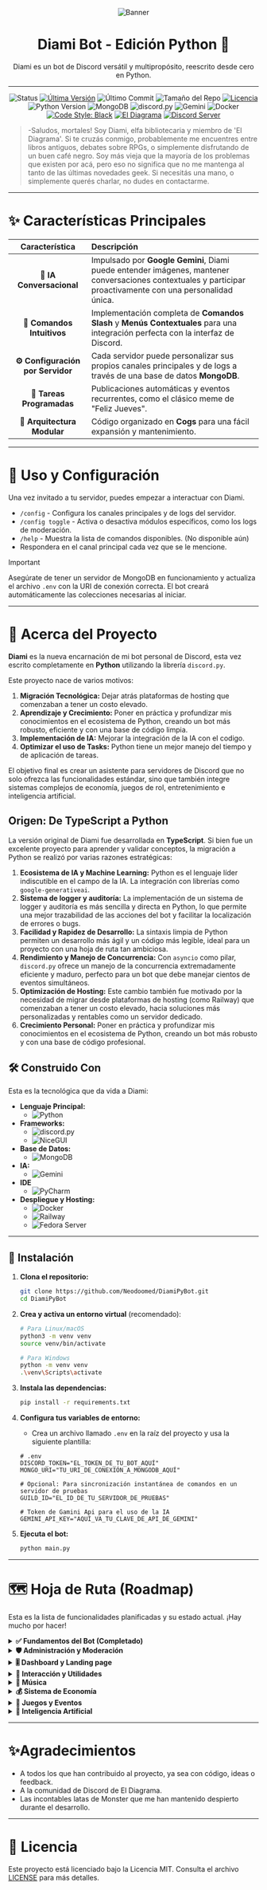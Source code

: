 <div align="center">

![Banner](docs/assets/diami_banner2.png)
# Diami Bot - Edición Python 🐍


Diami es un bot de Discord versátil y multipropósito, reescrito desde cero en Python.

---

</div>

<!-- Badges -->

<div align="center">

![Status](https://img.shields.io/badge/Status-En%20Desarrollo-blue)
[![Última Versión](https://img.shields.io/github/v/release/Xardax88/DiamiPyBot?include_prereleases&label=version&color=blue)](https://github.com/Xardax88/DiamiPyBot/releases)
![Último Commit](https://img.shields.io/github/last-commit/Xardax88/DiamiPyBot)
![Tamaño del Repo](https://img.shields.io/github/repo-size/Xardax88/DiamiPyBot)
[![Licencia](https://img.shields.io/github/license/Xardax88/DiamiPyBot)](LICENSE)
![Python Version](https://img.shields.io/badge/Python-3.10%2B-blue?logo=python&logoColor=white)
![MongoDB](https://img.shields.io/badge/MongoDB-4.4%2B-green?logo=mongodb&logoColor=white)
![discord.py](https://img.shields.io/badge/discord.py-v2.3.2-blue?logo=discord&logoColor=white)
![Gemini](https://img.shields.io/badge/Google%20Gemini-8E77F0?style=flat&logo=google-gemini&logoColor=white)
![Docker](https://img.shields.io/badge/Docker-2496ED?style=flat&logo=docker&logoColor=white)
[![Code Style: Black](https://img.shields.io/badge/Code%20Style-Black-000000.svg)](https://github.com/psf/black)
[![El Diagrama](https://img.shields.io/badge/El%20Diagrama-orange?style=flat)](https://discord.com/invite/3x8uMdpeHR)
[![Discord Server](https://img.shields.io/discord/774727090188320808?color=5865F2&logo=discord&logoColor=white)](https://discord.com/invite/3x8uMdpeHR)

</div>

> -Saludos, mortales! Soy Diami, elfa bibliotecaria y miembro de 'El Diagrama'. Si te cruzás conmigo, probablemente 
> me encuentres entre libros antiguos, debates sobre RPGs, o simplemente disfrutando de un buen café negro.
> Soy más vieja que la mayoría de los problemas que existen por acá, pero eso no significa que no me mantenga al tanto 
> de las últimas novedades geek. Si necesitás una mano, o simplemente querés charlar, no dudes en contactarme.

---
# ✨ Características Principales

| Característica | Descripción |
| :---: | :--- |
| **🧠 IA Conversacional** | Impulsado por **Google Gemini**, Diami puede entender imágenes, mantener conversaciones contextuales y participar proactivamente con una personalidad única. |
| **🤖 Comandos Intuitivos** | Implementación completa de **Comandos Slash** y **Menús Contextuales** para una integración perfecta con la interfaz de Discord. |
| **⚙️ Configuración por Servidor** | Cada servidor puede personalizar sus propios canales principales y de logs a través de una base de datos **MongoDB**. |
| **📅 Tareas Programadas** | Publicaciones automáticas y eventos recurrentes, como el clásico meme de "Feliz Jueves". |
| **🧩 Arquitectura Modular** | Código organizado en **Cogs** para una fácil expansión y mantenimiento. |

---
# 🚀 Uso y Configuración

Una vez invitado a tu servidor, puedes empezar a interactuar con Diami.

* `/config` - Configura los canales principales y de logs del servidor.
* `/config toggle` - Activa o desactiva módulos específicos, como los logs de moderación.
* `/help` - Muestra la lista de comandos disponibles. (No disponible aún)
* Respondera en el canal principal cada vez que se le mencione.

> [!IMPORTANT]  
> Asegúrate de tener un servidor de MongoDB en funcionamiento y actualiza el archivo `.env` con la URI de conexión correcta. 
> El bot creará automáticamente las colecciones necesarias al iniciar.
---
# 📖 Acerca del Proyecto

**Diami** es la nueva encarnación de mi bot personal de Discord, esta vez escrito completamente en **Python** utilizando la librería `discord.py`.

Este proyecto nace de varios motivos:
1.  **Migración Tecnológica:** Dejar atrás plataformas de hosting que comenzaban a tener un costo elevado.
2.  **Aprendizaje y Crecimiento:** Poner en práctica y profundizar mis conocimientos en el ecosistema de Python, creando un bot más robusto, eficiente y con una base de código limpia.
3.  **Implementación de IA:** Mejorar la integración de la IA con el codigo.
4.  **Optimizar el uso de Tasks:** Python tiene un mejor manejo del tiempo y de aplicación de tareas.

El objetivo final es crear un asistente para servidores de Discord que no solo ofrezca las funcionalidades estándar, sino que también integre sistemas complejos de economía, juegos de rol, entretenimiento e inteligencia artificial.

## Origen: De TypeScript a Python

La versión original de Diami fue desarrollada en **TypeScript**. Si bien fue un excelente proyecto para aprender y validar conceptos, la migración a Python se realizó por varias razones estratégicas:

1.  **Ecosistema de IA y Machine Learning:** Python es el lenguaje líder indiscutible en el campo de la IA. La integración con librerías como `google-generativeai`.
2.  **Sistema de logger y auditoría:** La implementación de un sistema de logger y auditoría es más sencilla y directa en Python, lo que permite una mejor trazabilidad de las acciones del bot y facilitar la localización de errores o bugs.
3.  **Facilidad y Rapidez de Desarrollo:** La sintaxis limpia de Python permiten un desarrollo más ágil y un código más legible, ideal para un proyecto con una hoja de ruta tan ambiciosa.
4.  **Rendimiento y Manejo de Concurrencia:** Con `asyncio` como pilar, `discord.py` ofrece un manejo de la concurrencia extremadamente eficiente y maduro, perfecto para un bot que debe manejar cientos de eventos simultáneos.
5.  **Optimización de Hosting:** Este cambio también fue motivado por la necesidad de migrar desde plataformas de hosting (como Railway) que comenzaban a tener un costo elevado, hacia soluciones más personalizadas y rentables como un servidor dedicado.
6.  **Crecimiento Personal:** Poner en práctica y profundizar mis conocimientos en el ecosistema de Python, creando un bot más robusto y con una base de código profesional.

## 🛠️ Construido Con

Esta es la tecnológica que da vida a Diami:

*   **Lenguaje Principal:**
    * ![Python](https://img.shields.io/badge/Python-3776AB?style=for-the-badge&logo=python&logoColor=white)
*   **Frameworks:**
    * ![discord.py](https://img.shields.io/badge/discord.py-5865F2?style=for-the-badge&logo=discord&logoColor=white)
    * ![NiceGUI](https://img.shields.io/badge/NiceGUI-000000?style=for-the-badge&logo=nicegui&logoColor=white)
*   **Base de Datos:**
    * ![MongoDB](https://img.shields.io/badge/MongoDB-47A248?style=for-the-badge&logo=mongodb&logoColor=white) 
*   **IA:**
    * ![Gemini](https://img.shields.io/badge/Google%20Gemini-8E77F0?style=for-the-badge&logo=google-gemini&logoColor=white)
*   **IDE**
    * ![PyCharm](https://img.shields.io/badge/pycharm-143?style=for-the-badge&logo=pycharm&logoColor=black&color=black&labelColor=green)
*   **Despliegue y Hosting:**
    * ![Docker](https://img.shields.io/badge/Docker-2496ED?style=for-the-badge&logo=docker&logoColor=white)
    * ![Railway](https://img.shields.io/badge/Railway-131415?style=for-the-badge&logo=railway&logoColor=white)
    * ![Fedora Server](https://img.shields.io/badge/Fedora%20Server-51A2DA?style=for-the-badge&logo=fedora&logoColor=white)

---
## 💾 Instalación

1.  **Clona el repositorio:**
    ```sh
    git clone https://github.com/Neodoomed/DiamiPyBot.git
    cd DiamiPyBot
    ```

2.  **Crea y activa un entorno virtual** (recomendado):
    ```sh
    # Para Linux/macOS
    python3 -m venv venv
    source venv/bin/activate
    
    # Para Windows
    python -m venv venv
    .\venv\Scripts\activate
    ```

3.  **Instala las dependencias:**
    ```sh
    pip install -r requirements.txt
    ```

4.  **Configura tus variables de entorno:**
    *   Crea un archivo llamado `.env` en la raíz del proyecto y usa la siguiente plantilla:
    ```env
    # .env
    DISCORD_TOKEN="EL_TOKEN_DE_TU_BOT_AQUÍ"
    MONGO_URI="TU_URI_DE_CONEXIÓN_A_MONGODB_AQUÍ"
    
    # Opcional: Para sincronización instantánea de comandos en un servidor de pruebas
    GUILD_ID="EL_ID_DE_TU_SERVIDOR_DE_PRUEBAS"

    # Token de Gamini Api para el uso de la IA
    GEMINI_API_KEY="AQUÍ_VA_TU_CLAVE_DE_API_DE_GEMINI"
    ```

5.  **Ejecuta el bot:**
    ```sh
    python main.py
    ```

---
# 🗺️ Hoja de Ruta (Roadmap)

Esta es la lista de funcionalidades planificadas y su estado actual. ¡Hay mucho por hacer!
    
<details>
<summary><strong>✅ Fundamentos del Bot (Completado)</strong></summary>

- [x] Comandos Slash.
- [x] Logger para depuración.
- [x] Configuración por servidor (con MongoDB).
- [x] Historial de auditoría.
- [x] Tareas programadas (`tasks`).
- [x] Menús contextuales.
- [x] Funciones activables/desactivables.
</details>

<details>
<summary><strong>🛡️ Administración y Moderación</strong></summary>

- [ ] Anti-Spam.
- [ ] Anti-Flood.
- [ ] Anti-Raid.
- [ ] Comandos de moderación (`/mute`, `/unmute`, `/kick`, `/ban`).
  - [ ] Aplicable también mediante menú contextual.
</details>

<details>
<summary><strong>🎚️ Dashboard y Landing page</strong></summary>

- [x] Página de inicio (landing page) para el bot.
- [ ] Dashboard web para configuración del bot.
- [x] Integración con OAuth2 para autenticación de usuarios.
- [ ] Configuración de módulos y comandos desde el dashboard.
- [ ] Visualización de estadísticas del bot y del servidor.
- [ ] Personalización de la apariencia del bot.

</details>

<details>
<summary><strong>💬 Interacción y Utilidades</strong></summary>

- [x] Mensajes de bienvenida y despedida personalizables.
- [x] Comandos de ayuda (`/help`).
- [ ] Comandos de información (`/serverinfo`, `/userinfo`).
- [ ] Sistema de tarjeta de usuario (`/profile`).
- [ ] Comandos de búsqueda (`/search`).
- [ ] Dashboard web para configuración.
- [ ] Avatar animado (cambia según eventos o el día).
</details>

<details>
<summary><strong>🎵 Música</strong></summary>

- [ ] Reproducción desde YouTube, Spotify, etc.
- [ ] Cola de reproducción y control de volumen.
</details>

<details>
<summary><strong>💰 Sistema de Economía</strong></summary>

- [ ] **Fundamentos:** `/balance`, `/extract`, `/deposit`, `/daily`, `/pay`.
- [ ] **Sistema de Empleos:** Trabajos con cooldown y diferentes pagos.
- [ ] **Tienda y Objetos:** Compra de insignias (badges) y objetos.
- [ ] **Inventario:** Comando `/inventory`.
</details>

<details>
<summary><strong>🎲 Juegos y Eventos</strong></summary>

- [x] **Sistema de Rol (RPG):**
  - [x] Comando de dados (`/roll 1d20+5`).
  - [ ] Hojas de personaje simplificadas.
- [x] **Juegos:**
  - [ ] Gachapón (colección de personajes/objetos).
  - [ ] Combate de héroes automático (Auto-battler).
  - [ ] Tower Defense (Concepto en desarrollo).
  - [x] Lectura de cartas del Tarot.
  - [ ] Mascota virtual para el servidor.
- [ ] Eventos globales periódicos.
</details>

<details>
<summary><strong>🧠 Inteligencia Artificial</strong></summary>

- [x] Implementación de IA conversacional.
- [x] Comportamiento proactivo, uniéndose a conversaciones.
- [x] Soporte para imágenes y contexto visual.
- [x] Respuestas personalizadas según contexto.
- [ ] Generación de imágenes con IA.
- [ ] Integración de IA para juegos y eventos.
- [ ] Integración de IA para moderación de contenido.
- [ ] Implementación de IA para usar comandos de forma natural.
- [x] Efemérides con IA (mediante `task` y/o comando).
</details>

---
# ✨Agradecimientos

* A todos los que han contribuido al proyecto, ya sea con código, ideas o feedback.
* A la comunidad de Discord de El Diagrama.
* Las incontables latas de Monster que me han mantenido despierto durante el desarrollo.

---
# 📜 Licencia
Este proyecto está licenciado bajo la Licencia MIT. Consulta el archivo [LICENSE](LICENSE) para más detalles.
